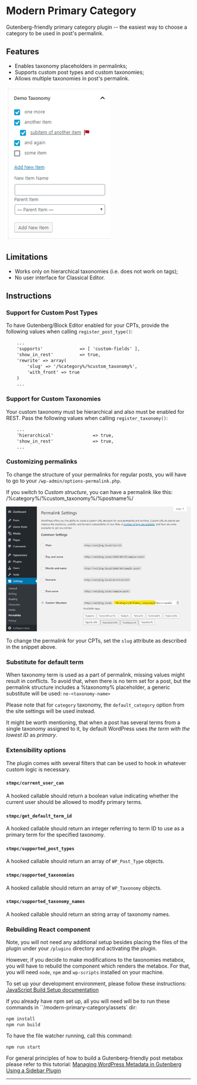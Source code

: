 # Modern Primary Category
Gutenberg-friendly primary category plugin -- the easiest way to choose a category to be used in post's permalink.

## Features
* Enables taxonomy placeholders in permalinks;
* Supports custom post types and custom taxonomies;
* Allows multiple taxonomies in post's permalink.

![The underlined term that has a red flag by its side is the primary permalink](screenshot-1.png)

## Limitations
* Works only on hierarchical taxonomies (i.e. does not work on tags);
* No user interface for Classical Editor.

## Instructions

### Support for Custom Post Types
To have Gutenberg/Block Editor enabled for your CPTs, provide the following values when calling `register_post_type()`:
```
	...
	'supports'              => [ 'custom-fields' ],
	'show_in_rest'          => true,
	'rewrite' => array(
		'slug' => '/%category%/%custom_taxonomy%',
		'with_front' => true
	)
	...
```

### Support for Custom Taxonomies
Your custom taxonomy must be hierarchical and also must be enabled for REST. Pass the following values when calling `register_taxonomy()`:
```
	...
	'hierarchical'               => true,
	'show_in_rest'               => true,
	...
```

### Customizing permalinks

To change the structure of your permalinks for regular posts, you will have to go to your
`/wp-admin/options-permalink.php`.

If you switch to *Custom structure*, you can have a permalink like this:
/%category%/%custom_taxonomy%/%postname%/

![The structure of your permalinks should include %category% or (any other taxonomy name)](screenshot-2.png)

To change the permalink for your CPTs, set the `slug` attribute as described in the snippet above.

### Substitute for default term

When taxonomy term is used as a part of permalink, missing values might result in conflicts.
To avoid that, when there is no term set for a post, but the permalink structure includes a %taxonomy% placeholder,
a generic substitute will be used:
`no-<taxonomy-name>`

Please note that for `category` taxonomy, the `default_category` option from the site settings will be used instead.

It might be worth mentioning, that when a post has several terms from a single taxonomy assigned to it,
by default WordPress uses _the term with the lowest ID_ as *primary*.

### Extensibility options

The plugin comes with several filters that can be used to hook in whatever custom logic is necessary.

#### `stmpc/current_user_can`

A hooked callable should return a boolean value indicating whether the current user should be allowed to modify primary terms.

#### `stmpc/get_default_term_id`

A hooked callable should return an integer referring to term ID to use as a primary term for the specified taxonomy.

#### `stmpc/supported_post_types`

A hooked callable should return an array of `WP_Post_Type` objects.

#### `stmpc/supported_taxonomies`

A hooked callable should return an array of `WP_Taxonomy` objects.

#### `stmpc/supported_taxonomy_names`

A hooked callable should return an string array of taxonomy names.

### Rebuilding React component

Note, you will not need any additional setup besides placing the files of the plugin under your `/plugins` directory and activating the plugin.

However, if you decide to make modifications to the taxonomies metabox, you will have to rebuild the component which renders the metabox.
For that, you will need `node`, `npm` and `wp-scripts` installed on your machine.

To set up your development environment, please follow these instructions:
[JavaScript Build Setup documentation](https://developer.wordpress.org/block-editor/tutorials/javascript/js-build-setup/)

If you already have npm set up, all you will need will be to run these commands in ``/modern-primary-category/assets` dir:
```
npm install
npm run build
```

To have the file watcher running, call this command:
```
npm run start
```

For general principles of how to build a Gutenberg-friendly post metabox please refer to this tutorial:
[Managing WordPress Metadata in Gutenberg Using a Sidebar Plugin](https://css-tricks.com/managing-wordpress-metadata-in-gutenberg-using-a-sidebar-plugin/)

---
